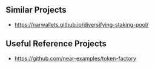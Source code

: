 ## Similar Projects
- https://narwallets.github.io/diversifying-staking-pool/

## Useful Reference Projects
- https://github.com/near-examples/token-factory